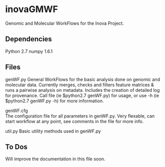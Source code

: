 inovaGMWF
========================
Genomic and Molecular WorkFlows for the Inova Project.

Dependencies
------------------
Python 2.7
numpy 1.6.1

Files
-------------------
genWF.py
General WorkFlows for the basic analysis done on genomic and molecular data.
Currently merges, checks and filters feature matrices & runs a pairwise analysis 
on metadata.  Includes the creation of detailed log for provenance.
Call file (ie $python2.7 genWF.py) for usage, or use -h (ie $python2.7 genWF.py -h)
for more information.
	
genWF.cfg	
The configuration file for all parameters in genWF.py.  Very flexable, 
can start workflow at any point, see comments in the file for more info.

util.py
Basic utility methods used in genWF.py

To Dos
---------------------
Will improve the documentation in this file soon.

